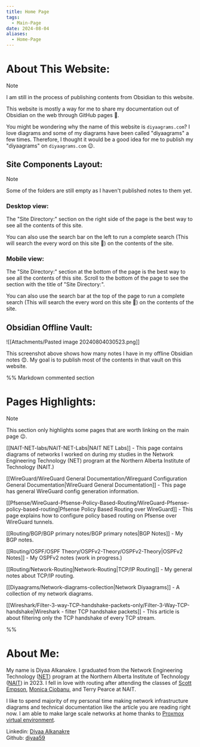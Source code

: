 ```yaml
---
title: Home Page
tags:
  - Main-Page
date: 2024-08-04
aliases:
  - Home-Page
---
```

# About This Website:

> [!Note]
> I am still in the process of publishing contents from Obsidian to this website.

This website is mostly a way for me to share my documentation out of Obsidian on the web through GitHub pages 🙂.

You might be wondering why the name of this website is `diyaagrams.com`? I love diagrams and some of my diagrams have been called "diyaagrams" a few times. Therefore, I thought it would be a good idea for me to publish my "diyaagrams" on `diyaagrams.com` 😉.

## Site Components Layout:

> [!Note]
> Some of the folders are still empty as I haven't published notes to them yet.

### Desktop view:

The "Site Directory:" section on the right side of the page is the best way to see all the contents of this site.

You can also use the search bar on the left to run a complete search (This will search the every word on this site 🙂) on the contents of the site.

### Mobile view:

The "Site Directory:" section at the bottom of the page is the best way to see all the contents of this site. Scroll to the bottom of the page to see the section with the title of "Site Directory:".

You can also use the search bar at the top of the page to run a complete search (This will search the every word on this site 🙂) on the contents of the site.


## Obsidian Offline Vault:


![[Attachments/Pasted image 20240804030523.png]]

This screenshot above shows how many notes I have in my offline Obsidian notes 😊. My goal is to publish most of the contents in that vault on this website.

%% Markdown commented section

# Pages Highlights:

> [!note]
> This section only highlights some pages that are worth linking on the main page 😉.

[[NAIT-NET-labs/NAIT-NET-Labs|NAIT NET Labs]] - This page contains diagrams of networks I worked on during my studies in the Network Engineering Technology (NET) program at the Northern Alberta Institute of Technology (NAIT.)

[[WireGuard/WireGuard General Documentation/Wireguard Configuration General Documentation|WireGuard General Documentation]] - This page has general WireGuard config generation information.

[[Pfsense/WireGuard-Pfsense-Policy-Based-Routing/WireGuard-Pfsense-policy-based-routing|Pfsense Policy Based Routing over WireGuard]] - This page explains how to configure policy based routing on Pfsense over WireGuard tunnels.

[[Routing/BGP/BGP primary notes/BGP primary notes|BGP Notes]] - My BGP notes.

[[Routing/OSPF/OSPF Theory/OSPFv2-Theory/OSPFv2-Theory|OSPFv2 Notes]] - My OSPFv2 notes (work in progress.)

[[Routing/Network-Routing|Network-Routing|TCP/IP Routing]] - My general notes about TCP/IP routing.

[[Diyaagrams/Network-diagrams-collection|Network Diyaagrams]] - A collection of my network diagrams.

[[Wireshark/Filter-3-way-TCP-handshake-packets-only/Filter-3-Way-TCP-handshake|Wireshark - filter TCP handshake packets]] - This article is about filtering only the TCP handshake of every TCP stream.

%%

# About Me:

My name is Diyaa Alkanakre. I graduated from the Network Engineering Technology ([NET](https://www.nait.ca/programs/network-engineering-technology)) program at the Northern Alberta Institute of Technology ([NAIT](https://www.nait.ca/)) in 2023. I fell in love with routing after attending the classes of [Scott Empson](https://www.linkedin.com/in/scottempson/), [Monica Ciobanu](https://www.linkedin.com/in/monica-ciobanu-61649517/), and Terry Pearce at NAIT.


I like to spend majority of my personal time making network infrastructure diagrams and technical documentation like the article you are reading right now. I am able to make large scale networks at home thanks to [Proxmox virtual environment](https://www.proxmox.com/en/proxmox-virtual-environment/overview).

Linkedin: [Diyaa Alkanakre](https://www.linkedin.com/in/diyaa-alkanakre/)<br>
Github: [diyaa59](https://github.com/diyaa59)<br>



